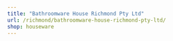 ```yaml
---
title: "Bathroomware House Richmond Pty Ltd"
url: /richmond/bathroomware-house-richmond-pty-ltd/
shop: houseware
---
```

